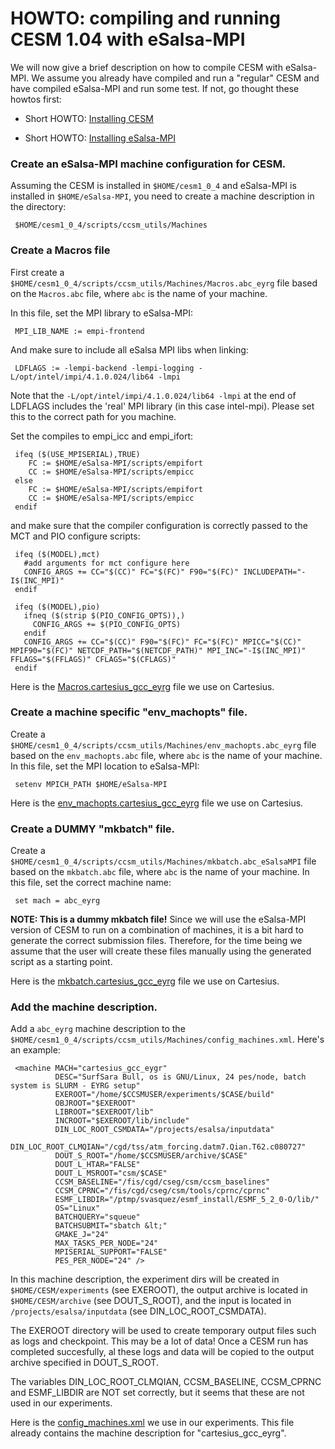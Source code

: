 HOWTO: compiling and running CESM 1.04 with eSalsa-MPI
==========================================

We will now give a brief description on how to compile CESM with eSalsa-MPI. 
We assume you already have compiled and run a "regular" CESM and have compiled
eSalsa-MPI and run some test. If not, go thought these howtos first:

- Short HOWTO: [Installing CESM](https://github.com/jmaassen/EYRg-wiki/blob/master/howtos/CESM.md)

- Short HOWTO: [Installing eSalsa-MPI](https://github.com/jmaassen/EYRg-wiki/blob/master/howtos/eSalsaMPI.md)

### Create an eSalsa-MPI machine configuration for CESM.

Assuming the CESM is installed in `$HOME/cesm1_0_4` and eSalsa-MPI is installed in `$HOME/eSalsa-MPI`, 
you need to create a machine description in the directory:

     $HOME/cesm1_0_4/scripts/ccsm_utils/Machines

### Create a Macros file

First create a `$HOME/cesm1_0_4/scripts/ccsm_utils/Machines/Macros.abc_eyrg` file based on the `Macros.abc` file, where `abc` is the 
name of your machine.

In this file, set the MPI library to eSalsa-MPI:

     MPI_LIB_NAME := empi-frontend

And make sure to include all eSalsa MPI libs when linking:

     LDFLAGS := -lempi-backend -lempi-logging -L/opt/intel/impi/4.1.0.024/lib64 -lmpi

Note that the `-L/opt/intel/impi/4.1.0.024/lib64 -lmpi` at the end of LDFLAGS includes the 'real' 
MPI library (in this case intel-mpi). Please set this to the correct path for you machine.

Set the compiles to empi_icc and empi_ifort:

     ifeq ($(USE_MPISERIAL),TRUE)
        FC := $HOME/eSalsa-MPI/scripts/empifort
        CC := $HOME/eSalsa-MPI/scripts/empicc
     else
        FC := $HOME/eSalsa-MPI/scripts/empifort
        CC := $HOME/eSalsa-MPI/scripts/empicc
     endif

and make sure that the compiler configuration is correctly passed to the MCT and PIO configure scripts:

     ifeq ($(MODEL),mct)
       #add arguments for mct configure here
       CONFIG_ARGS += CC="$(CC)" FC="$(FC)" F90="$(FC)" INCLUDEPATH="-I$(INC_MPI)"   
     endif

     ifeq ($(MODEL),pio)
       ifneq ($(strip $(PIO_CONFIG_OPTS)),)
         CONFIG_ARGS += $(PIO_CONFIG_OPTS)
       endif
       CONFIG_ARGS += CC="$(CC)" F90="$(FC)" FC="$(FC)" MPICC="$(CC)" MPIF90="$(FC)" NETCDF_PATH="$(NETCDF_PATH)" MPI_INC="-I$(INC_MPI)" FFLAGS="$(FFLAGS)" CFLAGS="$(CFLAGS)"
     endif

Here is the 
[Macros.cartesius_gcc_eyrg](https://github.com/jmaassen/EYRg-wiki/blob/master/configs/Macros.cartesius_gcc_eyrg) 
file we use on Cartesius.

### Create a machine specific "env_machopts" file.

Create a `$HOME/cesm1_0_4/scripts/ccsm_utils/Machines/env_machopts.abc_eyrg` file based on the `env_machopts.abc` file, where `abc` is the name of 
your machine. In this file, set the MPI location to eSalsa-MPI:

     setenv MPICH_PATH $HOME/eSalsa-MPI
 
Here is the 
[env_machopts.cartesius_gcc_eyrg](https://github.com/jmaassen/EYRg-wiki/blob/master/configs/env_machopts.cartesius_gcc_eyrg)
file we use on Cartesius.

### Create a __DUMMY__ "mkbatch" file.

Create a `$HOME/cesm1_0_4/scripts/ccsm_utils/Machines/mkbatch.abc_eSalsaMPI` file based on the `mkbatch.abc` file, where `abc` is the name of 
your machine. In this file, set the correct machine name:

     set mach = abc_eyrg

__NOTE: This is a dummy mkbatch file!__ Since we will use the eSalsa-MPI version of CESM to run on a 
combination of machines, it is a bit hard to generate the correct submission files. Therefore, for the time 
being we assume that the user will create these files manually using the generated script as a starting point.
	
Here is the 
[mkbatch.cartesius_gcc_eyrg](https://github.com/jmaassen/EYRg-wiki/blob/master/configs/mkbatch.cartesius_gcc_eyrg)
file we use on Cartesius.

### Add the machine description.

Add a `abc_eyrg` machine description to the 
`$HOME/cesm1_0_4/scripts/ccsm_utils/Machines/config_machines.xml`. Here's an example:

     <machine MACH="cartesius_gcc_eygr"
              DESC="SurfSara Bull, os is GNU/Linux, 24 pes/node, batch system is SLURM - EYRG setup" 
              EXEROOT="/home/$CCSMUSER/experiments/$CASE/build"
              OBJROOT="$EXEROOT"
              LIBROOT="$EXEROOT/lib"
              INCROOT="$EXEROOT/lib/include" 
              DIN_LOC_ROOT_CSMDATA="/projects/esalsa/inputdata"
              DIN_LOC_ROOT_CLMQIAN="/cgd/tss/atm_forcing.datm7.Qian.T62.c080727"   
              DOUT_S_ROOT="/home/$CCSMUSER/archive/$CASE"
              DOUT_L_HTAR="FALSE"
              DOUT_L_MSROOT="csm/$CASE"
              CCSM_BASELINE="/fis/cgd/cseg/csm/ccsm_baselines"
              CCSM_CPRNC="/fis/cgd/cseg/csm/tools/cprnc/cprnc"
              ESMF_LIBDIR="/ptmp/svasquez/esmf_install/ESMF_5_2_0-O/lib/"
              OS="Linux" 
              BATCHQUERY="squeue"
              BATCHSUBMIT="sbatch &lt;" 
              GMAKE_J="24" 
              MAX_TASKS_PER_NODE="24"
              MPISERIAL_SUPPORT="FALSE"
              PES_PER_NODE="24" />

In this machine description, the experiment dirs will be created in `$HOME/CESM/experiments` 
(see EXEROOT), the output archive is located in `$HOME/CESM/archive` (see DOUT_S_ROOT), and the input
is located in `/projects/esalsa/inputdata` (see DIN_LOC_ROOT_CSMDATA). 

The EXEROOT directory will be used to create temporary output files such as logs and checkpoint. 
This may be a lot of data! Once a CESM run has completed succesfully, al these logs and data will
be copied to the output archive specified in DOUT_S_ROOT.

The variables DIN_LOC_ROOT_CLMQIAN, CCSM_BASELINE, CCSM_CPRNC and ESMF_LIBDIR are NOT set correctly,
but it seems that these are not used in our experiments.

Here is the 
[config_machines.xml](https://github.com/jmaassen/EYRg-wiki/blob/master/configs/config_machines.xml) we use 
in our experiments. This file already contains the machine description for "cartesius_gcc_eyrg".

 













